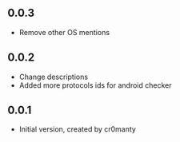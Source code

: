 ## 0.0.3

- Remove other OS mentions

## 0.0.2

- Change descriptions
- Added more protocols ids for android checker

## 0.0.1

- Initial version, created by cr0manty
